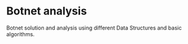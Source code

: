 # Botnet analysis
Botnet solution and analysis using different Data Structures and basic algorithms.
